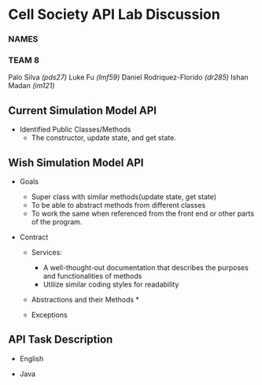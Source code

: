 # Cell Society API Lab Discussion
### NAMES
### TEAM 8
Palo Silva *(pds27)*
Luke Fu *(lmf59)*
Daniel Rodriquez-Florido *(dr285)*
Ishan Madan *(im121)*

## Current Simulation Model API

* Identified Public Classes/Methods
  * The constructor, update state, and get state.



## Wish Simulation Model API

* Goals
  * Super class with similar methods(update state, get state)
  * To be able to abstract methods from different classes
  * To work the same when referenced from the front end or other parts of the program.

* Contract
    * Services:
      * A well-thought-out documentation that describes the purposes and functionalities of methods
      * Utilize similar coding styles for readability

    * Abstractions and their Methods
      * 

    * Exceptions





## API Task Description

* English

* Java
 
 
